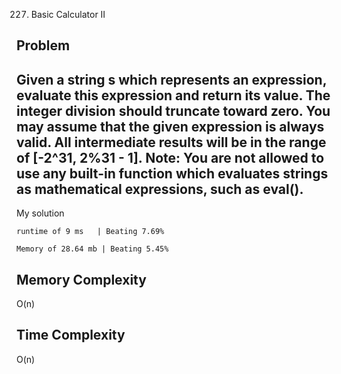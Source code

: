 227. Basic Calculator II

Problem
------------------------------------------------------------------------------------------------------------------------------------------------------------------------------------------------------------------------------------------------------------------------
Given a string s which represents an expression, evaluate this expression and return its value. 
The integer division should truncate toward zero.
You may assume that the given expression is always valid. All intermediate results will be in the range of [-2^31, 2%31 - 1].
Note: You are not allowed to use any built-in function which evaluates strings as mathematical expressions, such as eval().
------------------------------------------------------------------------------------------------------------------------------------------------------------------------------------------------------------------------------------------------------------------------

My solution 

    runtime of 9 ms   | Beating 7.69%
    
    Memory of 28.64 mb | Beating 5.45%


Memory Complexity
------------------------------------------------------------------
O(n)

Time Complexity
------------------------------------------------------------------
O(n)

